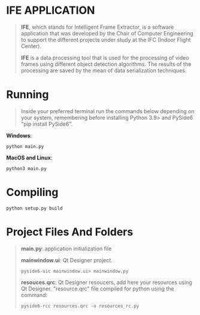 # IFE APPLICATION
> **IFE**, which stands for Intelligent Frame Extractor, is a software application that was developed by the Chair of Computer Engineering to support the different projects under study at the IFC (Indoor Flight Center).
> 
> **IFE** is a data processing tool that is used for the processing of video frames using different object detection algorithms. The results of the processing are saved by the mean of data serialization techniques.

# Running
> Inside your preferred terminal run the commands below depending on your system, remembering before installing Python 3.9> and PySide6 "pip install PySide6".

**Windows**:
```console
python main.py
```
**MacOS and Linux**:
```console
python3 main.py
```
# Compiling
```console
python setup.py build
```

# Project Files And Folders
> **main.py**: application initialization file
> 
> **mainwindow.ui**: Qt Designer project.
> ```console
> pyside6-uic mainwindow.ui> mainwindow.py 
> ```
> 
> **resouces.qrc**: Qt Designer resoucers, add here your resources using Qt Designer. "resource.qrc" file compiled for python using the command:
> ```console
> pyside6-rcc resources.qrc -o resources_rc.py
> ```